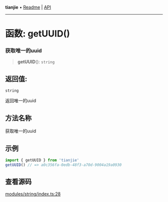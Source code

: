 **tianjie** • [Readme](../README.md) \| [API](../globals.md)

***

# 函数: getUUID()

### 获取唯一的uuid

<a id="undefined" name="undefined"></a>

> **getUUID**(): `string`

## 返回值:

`string`

返回唯一的uuid

## 方法名称

获取唯一的uuid

## 示例

``` ts
import { getUUID } from 'tianjie'
getUUID() // => a0c356fa-0edb-48f3-a70d-9004a19a0930
````

## 查看源码

[modules/string/index.ts:28](https://github.com/hacxy/tianjie/blob/245b0df79651d6de91859938cd5e7b7a04797496/src/modules/string/index.ts#L28)

